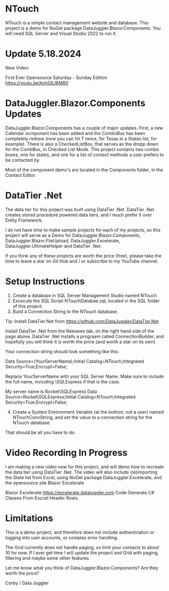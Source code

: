 # NTouch

NTouch is a simple contact management website and database. This project is a demo for NuGet package 
DataJuggler.Blazor.Components. You will need SQL Server and Visual Studio 2022 to run it.

# Update 5.18.2024

New Video:

First Ever Opensource Saturday - Sunday Edition
https://youtu.be/kohGlLIBMR0

# DataJuggler.Blazor.Components Updates

DataJuggler.Blazor.Components has a couple of major updates. First, a new Calendar ocmponent has been added 
and the ComboBox has been completely redone (now you can hit T twice, for Texas in a States list, for example).
There is also a CheckedListBox, that serves as the dropp down for the CombBox, in Checked List Mode. This project
contains two combo boxes, one for states, and one for a list of contact methods a user prefers to be contacted by.

Most of the component demo's are located in the Components folder, in the Contact Editor.

# DataTier .Net
The data tier for this project was built using DataTier .Net. DataTier .Net creates stored procedure powered data tiers,
and I much prefer it over Entity Framework. 

I do not have time to make sample projects for each of my projects, so this project will serve as a Demo for 
DataJuggler.Blazor.Components, DataJuggler.Blazor.FileUpload, DataJuggler.Excelerate, DataJuggler.UltimateHelper
and DataTier .Net.

If you think any of these projects are worth the price (free), please take the time to leave a star on Git Hub and / or
subscribe to my YouTube channel.

# Setup Instructions

1. Create a database in SQL Server Management Studio named NTouch
2. Excecute the SQL Script NTouchDatabae.sql, located in the SQL folder of this project.
3. Build a Connection String to the NTouch database. 

Tip: Install DataTier.Net from
https://github.com/DataJuggler/DataTier.Net

Install DataTier .Net from the Releases tab, on the right hand side of the page above.
DataTier .Net installs a prograam called ConnectionBuilder, and hopefully you will think it is worth the price (and worth a star on its own)

Your connection string should look something like this:

Data Source=(YourServerName);Initial Catalog=NTouch;Integrated Security=True;Encrypt=False;

Replace YourServerName with your SQL Server Name. Make sure to include the full name, including \SQLExpress if that is the case.

My server name is Rocket\SQLExpress
Data Source=Rocket\SQLExpress;Initial Catalog=NTouch;Integrated Security=True;Encrypt=False;

4. Create a System Environment Variable (at the bottom, not a user) named NTouchConnString, 
and set the value to a connection string for the NTouch database. 

That should be all you have to do.

# Video Recording In Progress

I am making a new video now for this project, and will demo how to recreate the data tier using DataTier .Net.
The video will also include (re)importing the State list from Excel, using NuGet package DataJuggler.Excelerate, and 
the opensource site Blazor Excelerate

Blazor Excelerate
https://excelerate.datajuggler.com 
Code Generate C# Classes From Exccel Header Rows.

# Limitations

This is a demo project, and therefore does not include authentication or logging into user accounts, or complex error handling.

The Grid currently does not handle paging, so limit your contacts to about 10 for now. If I ever get time I will update the project
and Grid with paging, filtering and maybe some other features.

Let me know what you think of DataJuggler.Blazor.Components? Are they worth the price?

Corby / Data Juggler